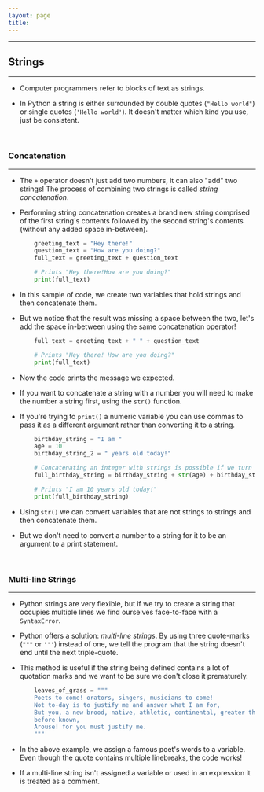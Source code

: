 ```yaml
---
layout: page
title:
---
```

***
## Strings
***

- Computer programmers refer to blocks of text as strings.

- In Python a string is either surrounded by double quotes (`"Hello world"`) or single quotes (`'Hello world'`). It doesn't matter which kind you use, just be consistent.

&nbsp;
### Concatenation
***

- The `+` operator doesn't just add two numbers, it can also "add" two strings! The process of combining two strings is called _string concatenation_.

- Performing string concatenation creates a brand new string comprised of the first string's contents followed by the second string's contents (without any added space in-between).

    ```python
        greeting_text = "Hey there!"
        question_text = "How are you doing?"
        full_text = greeting_text + question_text

        # Prints "Hey there!How are you doing?"
        print(full_text)
    ```

- In this sample of code, we create two variables that hold strings and then concatenate them.

- But we notice that the result was missing a space between the two, let's add the space in-between using the same concatenation operator!

    ```python
        full_text = greeting_text + " " + question_text

        # Prints "Hey there! How are you doing?"
        print(full_text)
    ```

- Now the code prints the message we expected.

- If you want to concatenate a string with a number you will need to make the number a string first, using the `str()` function.

- If you're trying to `print()` a numeric variable you can use commas to pass it as a different argument rather than converting it to a string.

    ```python
        birthday_string = "I am "
        age = 10
        birthday_string_2 = " years old today!"

        # Concatenating an integer with strings is possible if we turn the integer into a string first
        full_birthday_string = birthday_string + str(age) + birthday_string_2

        # Prints "I am 10 years old today!"
        print(full_birthday_string)
    ```

- Using `str()` we can convert variables that are not strings to strings and then concatenate them.

- But we don't need to convert a number to a string for it to be an argument to a print statement.

&nbsp;
### Multi-line Strings
***

- Python strings are very flexible, but if we try to create a string that occupies multiple lines we find ourselves face-to-face with a `SyntaxError`.

- Python offers a solution: _multi-line strings_. By using three quote-marks (`"""` or `'''`) instead of one, we tell the program that the string doesn't end until the next triple-quote.

- This method is useful if the string being defined contains a lot of quotation marks and we want to be sure we don't close it prematurely.

    ```python
        leaves_of_grass = """
        Poets to come! orators, singers, musicians to come!
        Not to-day is to justify me and answer what I am for,
        But you, a new brood, native, athletic, continental, greater than
        before known,
        Arouse! for you must justify me.
        """
    ```

- In the above example, we assign a famous poet's words to a variable. Even though the quote contains multiple linebreaks, the code works!

- If a multi-line string isn't assigned a variable or used in an expression it is treated as a comment.